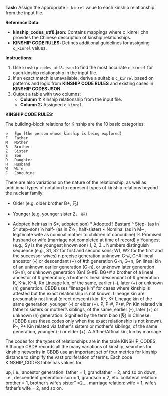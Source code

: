 **Task:** Assign the appropriate `c_kinrel` value to each kinship relationship from the input file.

**Reference Data:**
- **kinship_codes_utf8.json:** Contains mappings where c_kinrel_chn provides the Chinese description of kinship relationships.
- **KINSHIP CODE RULES:** Defines additional guidelines for assigning `c_kinrel` values.

**Instructions:**
1. Use `kinship_codes_utf8.json` to find the most accurate `c_kinrel` for each kinship relationship in the input file.
2. If an exact match is unavailable, derive a suitable `c_kinrel` based on patterns and logic from **KINSHIP CODE RULES** and existing cases in **KINSHIP CODES JSON**.
3. Output a table with two columns:
   - **Column 1:** Kinship relationship from the input file.
   - **Column 2:** Assigned `c_kinrel`.

**KINSHIP CODE RULES:**

The building-block relations for Kinship are the 10 basic categories:  

	e 	Ego (the person whose kinship is being explored)
	F 	Father
	M	Mother
	B	Brother
	Z	Sister
	S	Son
	D	Daughter
	H	Husband
	W	Wife
	C	Concubine

There are also variations on the nature of the relationship, as well as additional types of notation to represent types of kinship relations beyond the nuclear family:

+	Older  (e.g. older brother B+, 兄)
-	Younger (e.g. younger sister Z­， 妹)
*	Adopted heir (as in S*, adopted son)
°	Adopted
!	Bastard
^	Step- (as in S^ step-son)
½	half- (as in Z½ , half-sister)
~	Nominal (as in M~ , legitimate wife as nominal mother to children of concubine)
%	Promised husband or wife (marriage not completed at time of record)
y	Youngest (e.g., Sy is the youngest known son)
1, 2, 3…	Numbers distinguish sequence (e.g., S1, S2 for first and second sons; W1, W2 for the first and the successor wives)
n	precise generation unknown
G-#, G+#	lineal ancestor (–) or descendant (+) of #th generation
G-n, G+n, Gn	lineal kin of an unknown earlier generation (G-n), or unknown later generation (G+n), or unknown generation (Gn)
G-#B, BG+#	a brother of a lineal ancestor of # generation; a brother’s lineal descendant of # generation
K, K-#, K+#, Kn	Lineage kin, of the same, earlier (–), later (+) or unknown (n) generation. CBDB uses “lineage kin” for cases where kinship is attested but the exact relationship is not known. Lineage kin are presumably not lineal (direct descent) kin. 
K–, K+	Lineage kin of the same generation, younger (-) or elder (+). 
P, P-#, P+#, Pn	Kin related via father’s sisters or mother’s siblings, of the same, earlier (–), later (+) or unknown (n) generation.  Signified by the term biao (表) in Chinese. (CBDB uses these codes only when the exact relationship is not known).
P–, P+	Kin related via father's sisters or mother's siblings, of the same generation, younger (-) or elder (+).
A	Affine/Affinal kin, kin by marriage

The codes for the types of relationships are in the table KINSHIP_CODES.  Although CBDB records all the many variations of kinship, searches for kinship networks in CBDB use an important set of four metrics for kinship distance to simplify the vast proliferation of terms.  Each code KINSHIP_CODES table has values for 

up, i.e., ancestor generation: father = 1, grandfather = 2, and so on 
down, i.e., descendent generation: son = 1, grandson = 2, etc. 
collateral relation: brother = 1, brother’s wife’s sister” =2.... 
marriage relation: wife = 1, wife’s father’s wife = 2, and so on.  